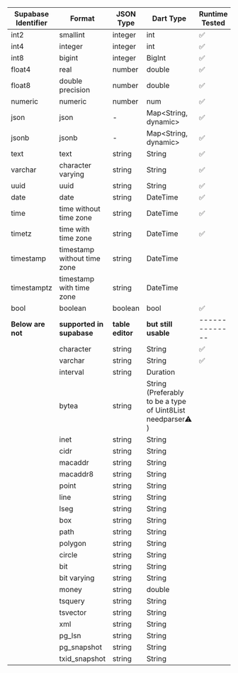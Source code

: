 | Supabase Identifier | Format                      | JSON Type        | Dart Type                                                   | Runtime Tested |
| ------------------- | --------------------------- | ---------------- | ----------------------------------------------------------- | -------------- |
| int2                | smallint                    | integer          | int                                                         | ✅             |
| int4                | integer                     | integer          | int                                                         | ✅             |
| int8                | bigint                      | integer          | BigInt                                                      | ✅             |
| float4              | real                        | number           | double                                                      | ✅             |
| float8              | double precision            | number           | double                                                      | ✅             |
| numeric             | numeric                     | number           | num                                                         | ✅             |
| json                | json                        | -                | Map<String, dynamic>                                        | ✅             |
| jsonb               | jsonb                       | -                | Map<String, dynamic>                                        | ✅             |
| text                | text                        | string           | String                                                      | ✅             |
| varchar             | character varying           | string           | String                                                      | ✅             |
| uuid                | uuid                        | string           | String                                                      | ✅             |
| date                | date                        | string           | DateTime                                                    | ✅             |
| time                | time without time zone      | string           | DateTime                                                    | ✅             |
| timetz              | time with time zone         | string           | DateTime                                                    | ✅             |
| timestamp           | timestamp without time zone | string           | DateTime                                                    |                |
| timestamptz         | timestamp with time zone    | string           | DateTime                                                    |                |
| bool                | boolean                     | boolean          | bool                                                        | ✅             |
| **Below are not**   | **supported in supabase**   | **table editor** | **but still usable**                                        | -------------- |
|                     | character                   | string           | String                                                      | ✅             |
|                     | varchar                     | string           | String                                                      | ✅             |
|                     | interval                    | string           | Duration                                                    |                |
|                     | bytea                       | string           | String (Preferably to be a type of Uint8List needparser⚠ ️) |                |
|                     | inet                        | string           | String                                                      |                |
|                     | cidr                        | string           | String                                                      |                |
|                     | macaddr                     | string           | String                                                      |                |
|                     | macaddr8                    | string           | String                                                      |                |
|                     | point                       | string           | String                                                      |                |
|                     | line                        | string           | String                                                      |                |
|                     | lseg                        | string           | String                                                      |                |
|                     | box                         | string           | String                                                      |                |
|                     | path                        | string           | String                                                      |                |
|                     | polygon                     | string           | String                                                      |                |
|                     | circle                      | string           | String                                                      |                |
|                     | bit                         | string           | String                                                      |                |
|                     | bit varying                 | string           | String                                                      |                |
|                     | money                       | string           | double                                                      |                |
|                     | tsquery                     | string           | String                                                      |                |
|                     | tsvector                    | string           | String                                                      |                |
|                     | xml                         | string           | String                                                      |                |
|                     | pg_lsn                      | string           | String                                                      |                |
|                     | pg_snapshot                 | string           | String                                                      |                |
|                     | txid_snapshot               | string           | String                                                      |                |
